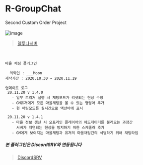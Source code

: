 # R-GroupChat
Second Custom Order Project   
</br>
![image](https://user-images.githubusercontent.com/56511728/99586615-51d7f580-2a2b-11eb-9923-186426b8e15f.png)
</br>
   > [델루나서버](https://cafe.naver.com/dellunatown)
</br>

```
마을 채팅 플러그인

  의뢰인 : ___Moon
제작기간 : 2020.10.30 ~ 2020.11.19 

업데이트 로그
 20.11.20 v 1.4.0
   - 일부 트리거 실행 시 채팅모드가 리셋되는 현상 수정
   - GM유저에게 모든 마을채팅을 볼 수 있는 명령어 추가
   - 현 채팅모드를 실시간으로 액션바에 표시
   
 20.11.20 v 1.4.1
   - 마을 정보 갱신 시 오프라인 플레이어의 헤드데이터를 불러오는 과정간
     서버가 지연되는 현상을 방지하기 위한 스케줄러 추가
   - GM에게 보여지는 마을채팅과 유저의 마을채팅간의 식별하기 위해 채팅타입 
```

##### 본 플러그인은 DiscordSRV와 연동됩니다
> [DiscordSRV](https://github.com/DiscordSRV/DiscordSRV)
</br>

